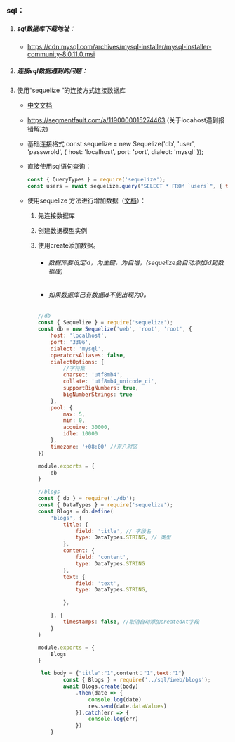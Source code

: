 ### sql：

1. ##### sql数据库下载地址：

   - https://cdn.mysql.com/archives/mysql-installer/mysql-installer-community-8.0.11.0.msi

2. ##### 连接sql数据遇到的问题：

3. 使用“sequelize ”的连接方式连接数据库

   - [中文文档](https://github.com/demopark/sequelize-docs-Zh-CN)

   - https://segmentfault.com/a/1190000015274463 (关于locahost遇到报错解决)

   - 基础连接格式 const sequelize = new Sequelize('db', 'user', 'passwrold', {
     host: 'localhost',
     port: 'port',
     dialect: 'mysql'
     });

   - 直接使用sql语句查询：

     ``` js
     const { QueryTypes } = require('sequelize');
     const users = await sequelize.query("SELECT * FROM `users`", { type: QueryTypes.SELECT });
     ```

   - 使用sequelize 方法进行增加数据（[文档](https://sequelize.org/master/manual/model-instances.html)）：

     1. 先连接数据库

     2. 创建数据模型实例

     3. 使用create添加数据。

        * ###### 数据库要设定id，为主键，为自增，(sequelize会自动添加id到数据库)

        * ###### 如果数据库已有数据id不能出现为0。

        ``` js
        //db
        const { Sequelize } = require('sequelize');
        const db = new Sequelize('web', 'root', 'root', {
            host: 'localhost',
            port: '3306',
            dialect: 'mysql',
            operatorsAliases: false,
            dialectOptions: {
                //字符集
                charset: 'utf8mb4',
                collate: 'utf8mb4_unicode_ci',
                supportBigNumbers: true,
                bigNumberStrings: true
            },
            pool: {
                max: 5,
                min: 0,
                acquire: 30000,
                idle: 10000
            },
            timezone: '+08:00' //东八时区
        })
        
        module.exports = {
            db
        }
        ```

        ``` js
        //blogs
        const { db } = require('./db');
        const { DataTypes } = require('sequelize');
        const Blogs = db.define(
            'blogs', {
                title: {
                    field: 'title', // 字段名
                    type: DataTypes.STRING, // 类型
                },
                content: {
                    field: 'content',
                    type: DataTypes.STRING
                },
                text: {
                    field: 'text',
                    type: DataTypes.STRING,
        
                },
        
            }, {
                timestamps: false, //取消自动添加createdAt字段
            }
        )
        
        module.exports = {
            Blogs
        }
        ```

        ``` js
         let body = {"title":"1",content："1",text:"1"}
                const { Blogs } = require('../sql/iweb/blogs');
                await Blogs.create(body)
                    .then(date => {
                        console.log(date)
                        res.send(date.dataValues)
                    }).catch(err => {
                        console.log(err)
                    })
            }
        ```

        

